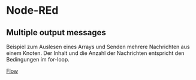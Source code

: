# Node-REd

## Multiple output messages

Beispiel zum Auslesen eines Arrays und Senden mehrere Nachrichten aus einem Knoten.
Der Inhalt und die Anzahl der Nachrichten entspricht den Bedingungen im for-loop.<br>

[Flow](https://github.com/farawyn-git/Node-REd/blob/main/multiple_output.json)





